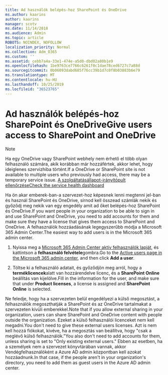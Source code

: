 ```yaml
---
title: Ad használók belépés-hoz SharePoint és OneDrive
ms.author: kaarins
author: kaarins
manager: scotv
ms.date: 11/14/2018
ms.audience: Admin
ms.topic: article
ROBOTS: NOINDEX, NOFOLLOW
localization_priority: Normal
ms.collection: Adm_O365
ms.custom: ''
ms.assetid: cebb7a4a-33e1-474e-a5d0-dbd02a80b1e9
ms.openlocfilehash: 1be9763ce7766c6261f0c1dae78ced6727c7a88d
ms.sourcegitcommit: 0b06093dabd685f76cc39b1d7c0f8b03883b6e79
ms.translationtype: MT
ms.contentlocale: hu-HU
ms.lasthandoff: 10/25/2019
ms.locfileid: "36523765"
---
```

# <a name="give-users-access-to-sharepoint-and-onedrive"></a><span data-ttu-id="a8694-102">Ad használók belépés-hoz SharePoint és OneDrive</span><span class="sxs-lookup"><span data-stu-id="a8694-102">Give users access to SharePoint and OneDrive</span></span>

> [!NOTE]
> <span data-ttu-id="a8694-103">Ha egy OneDrive vagy SharePoint webhely nem érhető el több olyan felhasználó számára, akik korábban már hozzáfértek, akkor lehet, hogy ideiglenes szervizhiba történt.</span><span class="sxs-lookup"><span data-stu-id="a8694-103">If a OneDrive or SharePoint site is not available to multiple users who previously had access, there may be a temporary service issue.</span></span> [<span data-ttu-id="a8694-104">A szolgáltatásállapot-irányítópult ellenőrzése</span><span class="sxs-lookup"><span data-stu-id="a8694-104">Check the service health dashboard</span></span>](https://portal.office.com/adminportal/home#/servicehealth)
  
<span data-ttu-id="a8694-105">Ha ön akar emberek-ban-a szervezet-hoz képesnek lenni megtenni jel-ban és használ SharePoint és OneDrive, sírnod kell összead számlák nekik és győződj meg nekik van egy engedély amit ad őket belépés-hoz SharePoint és OneDrive.</span><span class="sxs-lookup"><span data-stu-id="a8694-105">If you want people in your organization to be able to sign in and use SharePoint and OneDrive, you need to add accounts for them and make sure they have a license that gives them access to SharePoint and OneDrive.</span></span> <span data-ttu-id="a8694-106">A felhasználók hozzáadásának legegyszerűbb módja a Microsoft 365 Admin Center.</span><span class="sxs-lookup"><span data-stu-id="a8694-106">The easiest way to add users is in the Microsoft 365 admin center.</span></span>
  
1. <span data-ttu-id="a8694-107">Nyissa meg a [Microsoft 365 Admin Center aktív felhasználók lapját](https://portal.office.com/adminportal/home#/users), és kattintson a **felhasználó felvétele**gombra.</span><span class="sxs-lookup"><span data-stu-id="a8694-107">Go to the [Active users page in the Microsoft 365 admin center](https://portal.office.com/adminportal/home#/users), and then click **Add a user**.</span></span>
    
2. <span data-ttu-id="a8694-108">Töltse ki a felhasználó adatait, és győződjön meg arról, hogy a **terméklicencek**alatt van hozzárendelve licenc, és a **SharePoint Online** beállítás van kijelölve.</span><span class="sxs-lookup"><span data-stu-id="a8694-108">Fill in the information for the user, and make sure that under **Product licenses**, a license is assigned and **SharePoint Online** is selected.</span></span> 
    
<span data-ttu-id="a8694-109">Ne feledje, hogy ha a szervezeten belül engedélyezi a külső megosztást, a felhasználók megoszthatják a SharePoint és az OneDrive tartalmakat a szervezeten kívüli emberekkel.</span><span class="sxs-lookup"><span data-stu-id="a8694-109">Note that if you allow external sharing in your organization, users can share SharePoint and OneDrive content with people outside the organization.</span></span> <span data-ttu-id="a8694-110">Ezeket a külső felhasználói licenceket nem kell megadni.</span><span class="sxs-lookup"><span data-stu-id="a8694-110">You don't need to give these external users licenses.</span></span> <span data-ttu-id="a8694-111">Azt is nem kell hozzá fiókokat, kivéve, ha a megosztás van beállítva, hogy "csak a meglévő külső felhasználók."</span><span class="sxs-lookup"><span data-stu-id="a8694-111">You also don't need to add accounts for them, unless sharing is set to "Only existing external users."</span></span> <span data-ttu-id="a8694-112">Ebben az esetben, ha a személyek nem a szervezet könyvtárában vannak, akkor Vendégfelhasználóként a Azure AD admin központban kell azokat hozzáadnunk.</span><span class="sxs-lookup"><span data-stu-id="a8694-112">In that case, if the people aren't in your organization's directory, you need to add them as guest users in the Azure AD admin center.</span></span>
  

